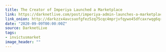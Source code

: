 ```yaml
---
title: The Creator of Imperiya Launched a Marketplace
link: https://darknetlive.com/post/imperiya-admin-launches-a-marketplace/
link_onion: http://darkzzx4avcsuofgfez5zq75cqc4mprjvfqywo45dfcaxrwqg6qrlfid.onion/post/imperiya-admin-launches-a-marketplace/
date: "2020-09-09T00:00:00Z"
source: DarknetLive
tags:
- invictusmarket
image_header: ""
---
```

